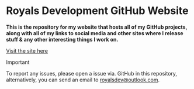 # Royals Development GitHub Website

**This is the repository for my website that hosts all of my GitHub projects, along with all of my links to social media and other sites where I release stuff & any other interesting things I work on.**

[Visit the site here](frvrroyals.github.io)

> [!IMPORTANT]
> To report any issues, please open a issue via. GitHub in this repository, alternatively, you can send an email to royalsdev@outlook.com.